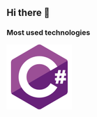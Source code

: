 ## Hi there 👋


### Most used technologies
![Csharp](https://raw.githubusercontent.com/GarvinSchaub/GarvinSchaub/main/csharp-logo.png)
